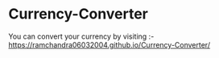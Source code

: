 # Currency-Converter
You can convert your currency by visiting :- https://ramchandra06032004.github.io/Currency-Converter/
